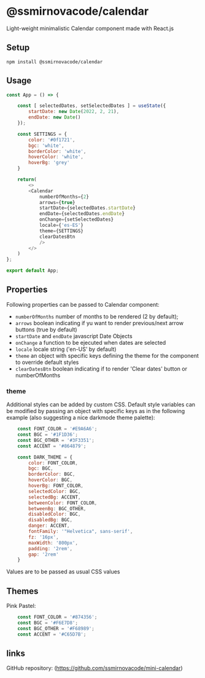 # @ssmirnovacode/calendar
Light-weight minimalistic Calendar component made with React.js

## Setup
```
npm install @ssmirnovacode/calendar
```

## Usage

```js
const App = () => {

    const [ selectedDates, setSelectedDates ] = useState({
        startDate: new Date(2022, 2, 21),
        endDate: new Date()
    });

    const SETTINGS = {
        color: '#0f1721',
        bgc: 'white',
        borderColor: 'white',
        hoverColor: 'white',
        hoverBg: 'grey'
    }

    return(
        <>
        <Calendar 
            numberOfMonths={2} 
            arrows={true} 
            startDate={selectedDates.startDate} 
            endDate={selectedDates.endDate} 
            onChange={setSelectedDates} 
            locale={'es-ES'}
            theme={SETTINGS}
            clearDatesBtn
            />
        </>
    )
};

export default App;
```

## Properties

Following properties can be passed to Calendar component:
- `numberOfMonths` number of months to be rendered (2 by default);
- `arrows` boolean indicating if yu want to render previous/next arrow buttons (true by default)
- `startDate` and `endDate` javascript Date Objects
- `onChange` a function to be ejecuted when dates are selected
- `locale` locale string ('en-US' by default)
- `theme` an object with specific keys defining the theme for the component to override default styles
- `clearDatesBtn` boolean indicating if to render 'Clear dates' button or numberOfMonths

### theme

Additional styles can be added by custom CSS.
Default style variables can be modified by passing an object with specific keys as in the following example (also suggesting a nice darkmode theme palette):

```js
    const FONT_COLOR = '#E9A6A6';
    const BGC = '#1F1D36';
    const BGC_OTHER = '#3F3351';
    const ACCENT = '#864879';

    const DARK_THEME = {
        color: FONT_COLOR, 
        bgc: BGC, 
        borderColor: BGC,
        hoverColor: BGC,
        hoverBg: FONT_COLOR,
        selectedColor: BGC, 
        selectedBg: ACCENT,
        betweenColor: FONT_COLOR,
        betweenBg: BGC_OTHER, 
        disabledColor: BGC,
        disabledBg: BGC,
        danger: ACCENT,
        fontFamily: '"Helvetica", sans-serif',
        fz: '16px',
        maxWidth: '800px',
        padding: '2rem',
        gap: '2rem'
    }

```
Values are to be passed as usual CSS values

## Themes

Pink Pastel:
```js
    const FONT_COLOR = '#874356';
    const BGC = '#F6E7D8';
    const BGC_OTHER = '#F68989';
    const ACCENT = '#C65D7B';

```

## links
GitHub repository: (https://github.com/ssmirnovacode/mini-calendar)

